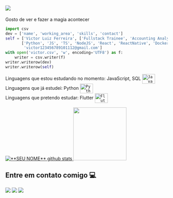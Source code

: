 <h1 align="left">
  <img src="https://readme-typing-svg.herokuapp.com?font=Fira+Code&weight=500&size=20&duration=4500&pause=100&color=F7873A&center=true&vCenter=true&width=440&lines=Olá,+que+bom+te+ver+por+aqui+%F0%9F%91%8B;Seja+bem+vindo+ao+meu+GitHub!">
</h1>





Gosto de ver e fazer a magia acontecer

```python
import csv 
dev = ['name', 'working_area', 'skills', 'contact']
self = ['Victor Luiz Ferreira', ['Fullstack Trainee', 'Accounting Analyst'],
       ['Python', 'JS', 'TS', 'NodeJS', 'React', 'ReactNative', 'Docker', 'MongoDB', '...'],
        'victor123456789101112@gmail.com']
with open('victor.csv', 'w', encoding='UTF8') as f:
    writer = csv.writer(f)
writer.writerow(dev)
writer.writerow(self)
```

Linguagens que estou estudando no momento: JavaScript, SQL
<code><img align="center" alt="JavaScript" height="30" width="40" src="https://cdn.jsdelivr.net/gh/devicons/devicon/icons/javascript/javascript-original.svg"/></code>
<br>
Linguagens que já estudei: Python
<code><img align="center" alt="Python" height="30" width="40" src="https://cdn.jsdelivr.net/gh/devicons/devicon/icons/python/python-original.svg"/></code>
<br>
Linguagens que pretendo estudar: Flutter
<code><img align="center" alt="Flutter" height="30" width="40" src="https://cdn.jsdelivr.net/gh/devicons/devicon/icons/flutter/flutter-original.svg"/></code>
<br>


<a href="https://github.com/VictorLuizFerreira">
 <img  src="https://github-readme-stats.vercel.app/api?username=VictorLuizFerreira&show_icons=true&theme=synthwave&line_height=20" alt="**SEU NOME** github stats"/>
</a>
<a href="https://github.com/VictorLuizFerreira">
  <img height="165cm" src="https://github-readme-stats.vercel.app/api/top-langs/?username=VictorLuizFerreira&layout=compact&langs_count=16&theme=synthwave"/>
</a>



<br>
<h2 align="left">Entre em contato comigo 💻</h2>

  <a href="https://www.linkedin.com/in/victor-luiz-ferreira-501637195/" target="_blank"><img src="https://img.shields.io/badge/-LinkedIn-%230077B5?style=flat-square&logo=linkedin&logoColor=white" target="_blank"></a> 
  <a href="mailto:vtrluiz.ferreira@gmail.com" target="_blank"><img  src="https://img.shields.io/badge/vtrluiz.ferreira@gmail.com-D14836?style=flat-square&logo=gmail&logoColor=white" target="_blank"></a>
  <a href="https://www.twitch.tv/vtrferreira" target="_blank"><img src="https://img.shields.io/badge/vtrferreira-9146FF?style=flat-square&logo=twitch&logoColor=white" target="_blank"></a>


